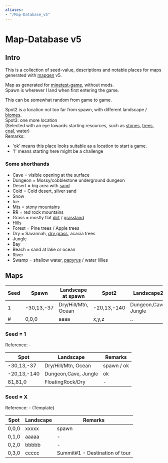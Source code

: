 ```yaml
---
aliases:
- "/Map-Database_v5"
---
```


# Map-Database v5
Intro
-----

This is a collection of seed-value, descriptions and notable places for maps generated with [mapgen](/Mapgen "Mapgen") v5.

Map as generated for [minetest-game](https://wiki.luanti.org/index.php?title=Minetest_Game&action=edit&redlink=1 "Minetest Game (page does not exist)"), without mods.  
Spawn is wherever I land when first entering the game.

This can be somewhat random from game to game.

Spot2 is a location not too far from spawn, with different landscape / [biomes](https://wiki.luanti.org/Biomes "Biomes").  
Spot3: one more location  
(Selected with an eye towards starting resources, such as [stones](https://wiki.luanti.org/Stone "Stone"), [trees](https://wiki.luanti.org/Tree "Tree"), [coal](https://wiki.luanti.org/Coal "Coal"), water)  
Remarks:

*   'ok' means this place looks suitable as a location to start a game.
*   '!' means starting here might be a challenge

### Some shorthands

*   Cave = visible opening at the surface
*   Dungeon = Mossy/cobblestone underground dungeon
*   Desert = big area with [sand](https://wiki.luanti.org/Sand "Sand")
*   Cold = Cold desert, silver sand
*   Snow
*   Ice
*   Mts = stony mountains
*   RR = red rock mountains
*   Grass = mostly flat [dirt](https://wiki.luanti.org/Dirt "Dirt") / [grassland](https://wiki.luanti.org/Grass "Grass")
*   Hills
*   Forest = Pine trees / Apple trees
*   Dry = Savannah, [dry grass](https://wiki.luanti.org/Dry_Grass "Dry Grass"), acacia trees
*   Jungle
*   Bay
*   Beach = sand at lake or ocean
*   River
*   Swamp = shallow water, [papyrus](https://wiki.luanti.org/Papyrus "Papyrus") / water lillies

Maps
----


|Seed|Spawn     |Landscape at spawn |Spot2      |Landscape2          |Spot3  |Landscape3      |Remarks|
|----|----------|-------------------|-----------|--------------------|-------|----------------|-------|
|1   |-30,13,-37|Dry/Hill/Mtn, Ocean|-20,13,-140|Dungeon,Cave, Jungle|81,81,0|FloatingRock/Dry|ok     |
|#   |0,0,0     |aaaa               |x,y,z      |..                  |x,y,z  |..              |-      |


### Seed = 1

Reference: -


|Spot       |Landscape           |Remarks   |
|-----------|--------------------|----------|
|-30,13,-37 |Dry/Hill/Mtn, Ocean |spawn / ok|
|-20,13,-140|Dungeon,Cave, Jungle|ok        |
|81,81,0    |FloatingRock/Dry    |-         |


### Seed = X

Reference: - (Template)


|Spot |Landscape|Remarks                       |
|-----|---------|------------------------------|
|0,0,0|xxxxx    |spawn                         |
|0,1,0|aaaaa    |-                             |
|0,2,0|bbbbb    |-                             |
|0,3,0|ccccc    |Summit#1 - Destination of tour|
